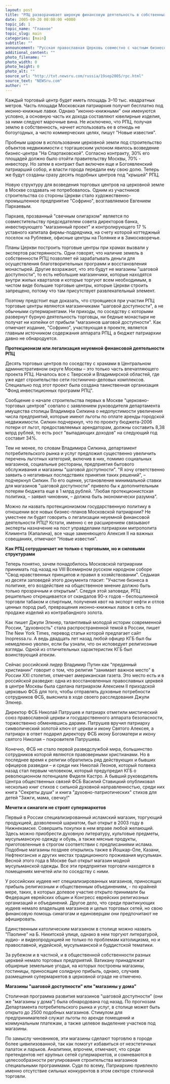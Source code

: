 ```yaml
---
layout: post
title: "РПЦ разворачивает широкую финансовую деятельность в собственных торговых центрах у храмов"
date: 2005-09-20 00:00:00 +0000
topic_id: 1
topic_name: "Главное"
topic_slug: main
categories: [main]
subtitle: ""
announcement: "Русская православная Церковь совместно с частным бизнесом начала большую стройку. В Москве рядом с десятью храмами на принадлежащей им земле будут возведены торговые центры и так называемые магазины \"шаговой доступности\". Строительство трех супермаркетов уже началось. В проект предполагается вложить 25-30 млн долларов."
additional_content: ""
photo_filename: ""
photo_width: 0
photo_height: 0
photo_alt: ""
source_url: "http://txt.newsru.com/russia/19sep2005/rpc.html"
source_text: "NEWSru.com"
author: ""
---
```

Каждый торговый центр будет иметь площадь 3–10 тыс. квадратных метров. Часть площади Московская патриархия получит бесплатно под иконно-книжные лавки. Однако "иконно-книжными" они именуются условно, а основную часть их дохода составляют ювелирные изделия, за ними следуют марочные вина. Не исключено, что РПЦ, получая землю в собственность, начнет использовать ее в отнюдь не богоугодных, а чисто коммерческих целях, пишут "Новые известия".

Пробным шаром в использовании церковной земли под строительство объектов недвижимости с торгашеским уклоном явилось возведение бизнес-центра "На Спартаковской". Согласно контракту, 30% его площадей должно было отойти правительству Москвы, 70% - инвестору. Но затем в контракт был включен еще и Богоявленский патриарший собор, и власти города передали ему свою долю. Теперь же будут созданы сразу десять подобных центров под "крышей" РПЦ.

Новую структуру для возведения торговых центров на церковной земле в Москве создавать не потребовалось. Одним из участников строительства со стороны Церкви стало художественно-промышленное предприятие "Софрино", возглавляемое Евгением Пархаевым.

Пархаев, прозванный "свечным олигархом" является по совместительству председателем совета директоров банка, инвестирующего "магазинный проект" и контролирующего 17 % уставного капитала фирмы-подрядчика, на счету которой коттеджный поселок на Рублевке, офисные центры на Полянке и в Замоскворечье.

Планы Церкви построить торговые центры при храмах вызвали у экспертов растерянность. Одни говорят, что наличие земель в собственности РПЦ позволяет ей зарабатывать деньги для осуществления благотворительных программ и восстановления монастырей. Другие возражают, что это будут не магазины "шаговой доступности", то есть небольшие магазинчики, которые находятся внутри жилых кварталов и которые торгуют всем необходимым, в чистом виде большие торговые центры, которые Церкви строить запрещено, потому что там присутствует развлекательный элемент.

Поэтому предстоит еще доказать, что строящиеся при участии РПЦ торговые центры являются магазинчиками "шаговой доступности", а не обычными супермаркетами. Ни приходы, по соседству с которыми развернут бурную деятельность торговцы, ни бедные монастыри не получат ни копейки от прибыли "магазинов шаговой доступности". Как отмечает издание, "Софрино", участвующая в проекте, является главным источником содержания аппарата РПЦ, а бюджет патриархии давно не обнародуется.

<strong>Протекционизм или легализация неуемной финансовой деятельности РПЦ</strong>

Десять торговых центров по соседству с храмами в Центральном административном округе Москвы – это только часть впечатляющего проекта РПЦ. Началось все с Тверской и Владимирской областей, где уже идет строительство сети гостинично-деловых комплексов. Специально под этот проект была создана таинственная организация "Фонд инвестиционных программ РПЦ".

Сообщение о начале строительства первых в Москве "церковно-торговых центров" совпало с заявлением руководителя департамента имущества столицы Владимира Силкина о недопустимости увеличения числа предприятий, которые имеют льготы по оплате аренды городской недвижимости. Силкин подчеркнул, что по проекту бюджета-2006 потери от льгот, предоставляемых арендаторам, должны составить 8,38 млрд рублей, то есть рост "выпадающих доходов" на следующий год составит 34%.

Тем не менее, по словам Владимира Силкина, департамент потребительского рынка и услуг предложил существенно увеличить перечень льготных категорий, включив в них, помимо социальных магазинов, социальные рестораны, предприятия бытового обслуживания и магазины "шаговой доступности". "Я хочу ответственно заявить о негативных последствиях принятия таких решений", – подчеркнул Силкин. По его оценке, установление минимальной ставки для магазинов "шаговой доступности" привело бы к дополнительным потерям бюджета еще в 1 млрд рублей. "Любая протекционистская политика, – заявил чиновник, – должна быть экономически разумна".

Можно ли назвать протекционизмом государственную политику в отношении все новых бизнес-планов Московской патриархии? Не уместнее ли будет говорить о легализации неуемной финансовой деятельности РПЦ? Кстати, именно с ее расширением связывают эксперты назначение на пост управделами патриархии митрополита Климента (Капалина), все чаще заменяющего Алексия II на важных совещаниях, отмечают "Новые известия".

<strong>Как РПЦ сотрудничает не только с торговыми, но и силовыми структурами</strong>

Теперь понятно, зачем понадобилось Московской патриархии принимать год назад на VIII Всемирном русском народном соборе "Свод нравственных принципов и правил в хозяйствовании". Седьмая из десяти заповедей этого документа гласит: "Участие бизнеса в политике, его воздействие на общественное мнение должно быть только прозрачным и открытым". Следуя этой заповеди, РПЦ решительно открещивается от скандалов 90-х годов – беспошлинной торговли табаком и спиртным, получения квот на экспорт нефти и отлов ценных пород рыб, превращения иконно-книжных лавок в сеть по продаже изделий из контрабандного золота.

Как пишет Джули Элкнер, талантливый молодой историк современной России, "духовность" стала распространенной темой в России, пишет The New York Times, перевод статьи которой предлагает сайт Inopressa.ru. А ведь двадцать лет назад любой офицер КГБ был бы немедленно уволен, если бы узнали, что он исповедует религиозные взгляды. Одной из отличительных характеристик КГБ был воинствующий атеизм.

Сейчас российский лидер Владимир Путин как "преданный христианин" говорит о том, что религия "занимает важное место" в России XXI столетия, отмечает американская газета. Это место есть и в российской разведке: одна из восстановленных православных церквей в центре Москвы была сделана патриархом Алексием II приходской церковью ФСБ для того, чтобы отправлять духовные потребности сотрудников ФСБ, выяснила в ходе своего расследования Джули Элкнер.

Директор ФСБ Николай Патрушев и патриарх отметили мистический союз православной церкви и государственного аппарата безопасности, торжественно обменявшись дарами. Патрушев вручил патриарху символический золотой ключ от церкви и икону Святого Алексея, а патриарх в ответ подарил директору ФСБ икону Богоматери и икону святого Николая – покровителя Патрушева.

Конечно, ФСБ не стало первой разведслужбой мира, большинство сотрудников которой являются правоверными христианами. Но в последнее время к религии обратились ряд действующих и бывших офицеров разведки – и среди них Николай Леонов, который полвека назад стал первым человеком, который предупредил КГБ о революционном потенциале Фиделя Кастро. А бывший руководитель Центра общественных связей ФСБ Василий Ставицкий опубликовал несколько книг стихов с сильной духовной направленностью, среди них книга "Секреты души" и книга "духовно-патриотических" стихов для детей "Зажги, мама, свечку!"

<strong>Мечети и синагоги не строят супермаркетов</strong>

Первый в России специализированный исламский магазин, торгующий продукцией, дозволенной шариатом, был открыт в 2003 году в Нижнекамске. Совершить покупки в нем вправе любой желающий. Здесь можно приобрести духовную литературу, культовые предметы, мусульманскую одежду и обувь, а также мясные продукты, приготовленные в строгом соответствии с предписаниями ислама. Подобные магазины позднее открылись также в Йошкар-Оле, Казани, Нефтеюганске и других местах традиционного проживания мусульман. Весной этого года в Москве был открыт магазин модной мусульманской одежды. Все эти предприятия торговли находятся в помещениях мечетей или по соседству с ними.

У российских иудеев нет специализированных магазинов, приносящих прибыль религиозным и общественным объединениям, - по крайней мере, таких, в которых долевое участие открыто принимали бы Федерация еврейских общин и Конгресс еврейских религиозных организаций и объединений. Другое дело, что среди практикующих иудеев немало владельцев магазинов и целых торговых сетей, но свою финансовую помощь синагогам и единоверцам они предпочитают не афишировать.

Единственным католическим магазином в столице можно назвать "Паолине" на Б. Никитской улице, однако в нем торгуют литературой, аудио- и видеопродукцией не только по проблемам католицизма, но и православной, иудейской, мусульманской и буддистской тематики.

За рубежом и в частной, и в общественной собственности разных церквей немало торговых предприятий. Ватикану принадлежат обширные земельные угодья, на которых построены магазины, гостиницы, приносящие солидную прибыль, однако, случаев размещения супермаркетов в церковной ограде не отмечено.

<strong>Магазины "шаговой доступности" или "магазины у дома"</strong>

Столичная программа развития магазинов "шаговой доступности" (они же "магазины у дома") была обнародована год назад. По прогнозам Департамента потребительского рынка и услуг, в столице может быть открыто до 2500 подобных магазинов. Стимулом для предпринимателей служат льготы по аренде помещений и коммунальным платежам, а также целевое выделение участков под магазины.

По замыслу чиновников, эти магазины сделают торговлю в городе более цивилизованной, так как помогут избавиться от неэстетичных палаток и ларьков. Аналитики, впрочем, отмечают, что среди претендентов нет крупных сетей супермаркетов, и сомневаются в целесообразности регулирования строительства магазинов специальными программами. Судя по всему, Патриархию привлекло именно отсутствие сильных конкурентов в этом секторе столичной торговли.
